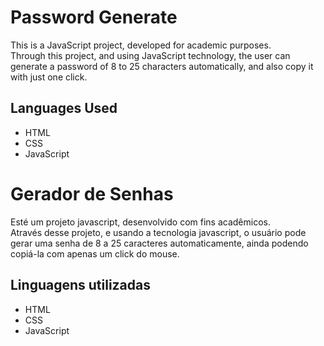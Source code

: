 <h1>Password Generate</h1>
<p>This is a JavaScript project, developed for academic purposes.<br>
Through this project, and using JavaScript technology, the user can generate a password of 8 to 25 characters automatically, and also copy it with just one click.</p>

<h2>Languages Used</h2>
<ul>
  <li>HTML</li>
  <li>CSS</li>
  <li>JavaScript</li>
 </ul>
<h1>Gerador de Senhas</h1>
<p>Esté um projeto javascript, desenvolvido com fins acadêmicos.</br>
Através desse projeto, e usando a tecnologia javascript, o usuário pode gerar uma senha de 8 a 25 caracteres automaticamente, ainda podendo copiá-la com apenas um click do mouse.</p>
<h2>Linguagens utilizadas</h2>
<ul>
  <li>HTML</li>
  <li>CSS</li>
  <li>JavaScript</li>
 </ul>
